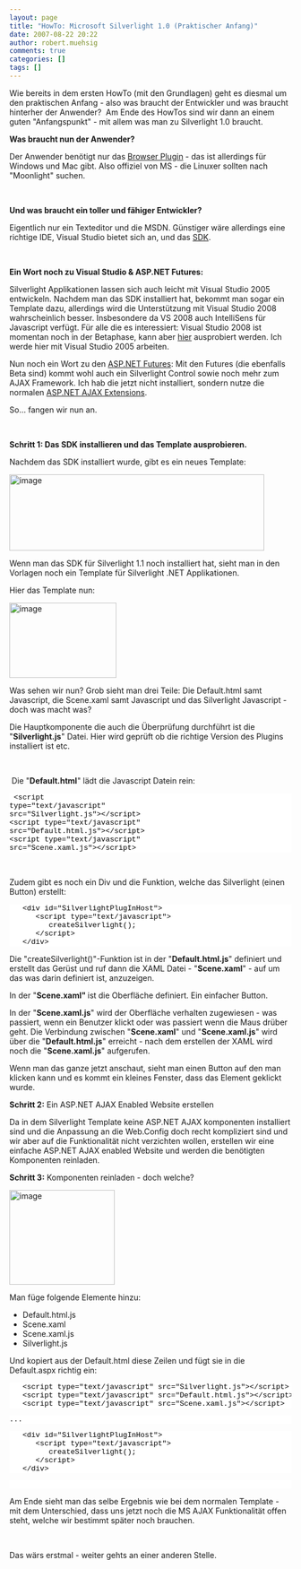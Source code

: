 ```yaml
---
layout: page
title: "HowTo: Microsoft Silverlight 1.0 (Praktischer Anfang)"
date: 2007-08-22 20:22
author: robert.muehsig
comments: true
categories: []
tags: []
---
```

<p>Wie bereits in dem ersten HowTo (mit den Grundlagen) geht es diesmal um den praktischen Anfang - also was braucht der Entwickler und was braucht hinterher der Anwender?&nbsp;&nbsp;Am Ende des HowTos sind wir dann an einem guten "Anfangspunkt" - mit allem was man zu Silverlight 1.0 braucht.</p> <p><strong>Was braucht nun der Anwender?</strong></p> <p>Der Anwender benötigt nur das <a title="Silverlight Runtime" href="http://www.microsoft.com/silverlight/downloads.aspx" target="_blank">Browser Plugin</a> - das ist allerdings für Windows und Mac gibt. Also offiziel von MS - die Linuxer sollten nach "Moonlight" suchen.</p> <p>&nbsp;</p> <p><strong>Und was braucht ein toller und fähiger Entwickler?</strong></p> <p>Eigentlich nur ein Texteditor und die MSDN. Günstiger wäre allerdings eine richtige IDE, Visual Studio bietet sich an, und das <a title="Silverlight 1.0 SDK" href="http://msdn.microsoft.com/vstudio/eula.aspx?id=a40f3ffc-2657-02ec-7d67-7a79b4eac832" target="_blank">SDK</a>.</p> <p>&nbsp;</p> <p><strong>Ein Wort noch zu Visual Studio &amp; ASP.NET Futures:</strong></p> <p>Silverlight Applikationen lassen sich auch leicht mit Visual Studio 2005 entwickeln. Nachdem man das SDK installiert hat, bekommt man sogar ein Template dazu, allerdings wird die Unterstützung mit Visual Studio 2008 wahrscheinlich besser. Insbesondere da VS 2008 auch IntelliSens für Javascript verfügt. Für alle die es interessiert: Visual Studio 2008 ist momentan noch in der Betaphase, kann aber <a title="Visual Studio 2008 Beta 2" href="http://msdn2.microsoft.com/en-us/vstudio/aa700831.aspx" target="_blank">hier</a> ausprobiert werden. Ich werde hier mit Visual Studio 2005 arbeiten.</p> <p>Nun noch ein Wort zu den <a title="ASP.NET AJAX Futures" href="http://asp.net/downloads/futures/" target="_blank">ASP.NET Futures</a>: Mit den Futures (die ebenfalls Beta sind) kommt wohl auch ein Silverlight Control sowie noch mehr zum AJAX Framework. Ich hab die jetzt nicht installiert, sondern nutze die normalen <a title="MS AJAX" href="http://www.asp.net/ajax/" target="_blank">ASP.NET AJAX Extensions</a>. </p> <p>So... fangen wir nun an.</p> <p>&nbsp;</p> <p><strong>Schritt 1: Das SDK installieren und das Template ausprobieren.</strong></p> <p>Nachdem das SDK installiert wurde, gibt es ein neues Template:</p> <p><a href="{{BASE_PATH}}/assets/wp-images/image2.png" atomicselection="true"><img style="border-top-width: 0px; border-left-width: 0px; border-bottom-width: 0px; border-right-width: 0px" height="136" alt="image" src="{{BASE_PATH}}/assets/wp-images/image-thumb2.png" width="455" border="0"></a> </p> <p>Wenn man das SDK für Silverlight 1.1 noch installiert hat, sieht man in den Vorlagen noch ein Template für Silverlight .NET Applikationen.</p> <p>Hier das Template nun:</p> <p><a href="{{BASE_PATH}}/assets/wp-images/image3.png" atomicselection="true"><img style="border-top-width: 0px; border-left-width: 0px; border-bottom-width: 0px; border-right-width: 0px" height="134" alt="image" src="{{BASE_PATH}}/assets/wp-images/image-thumb3.png" width="191" border="0"></a></p> <p>Was sehen wir nun?&nbsp;Grob sieht man drei Teile:&nbsp;Die Default.html samt Javascript, die Scene.xaml samt Javascript und das Silverlight Javascript - doch was macht was?</p> <p>Die Hauptkomponente die auch die Überprüfung durchführt ist die "<strong>Silverlight.js</strong>" Datei. Hier wird geprüft ob die richtige Version des Plugins installiert ist&nbsp;etc.</p> <p>&nbsp;</p> <p>&nbsp;Die "<strong>Default.html</strong>" lädt die Javascript Datein rein:</p> <div class="CodeFormatContainer"> <style>
<!--
.csharpcode, .csharpcode pre
{
	font-size: small;
	color: black;
	font-family: consolas, "Courier New", courier, monospace;
	background-color: #ffffff;
	/*white-space: pre;*/
}

.csharpcode pre { margin: 0em; }

.csharpcode .rem { color: #008000; }

.csharpcode .kwrd { color: #0000ff; }

.csharpcode .str { color: #006080; }

.csharpcode .op { color: #0000c0; }

.csharpcode .preproc { color: #cc6633; }

.csharpcode .asp { background-color: #ffff00; }

.csharpcode .html { color: #800000; }

.csharpcode .attr { color: #ff0000; }

.csharpcode .alt 
{
	background-color: #f4f4f4;
	width: 100%;
	margin: 0em;
}

.csharpcode .lnum { color: #606060; }

-->
</style> <pre class="csharpcode">   &lt;script type=<span class="str">"text/javascript"</span> src=<span class="str">"Silverlight.js"</span>&gt;&lt;/script&gt;
   &lt;script type=<span class="str">"text/javascript"</span> src=<span class="str">"Default.html.js"</span>&gt;&lt;/script&gt;
   &lt;script type=<span class="str">"text/javascript"</span> src=<span class="str">"Scene.xaml.js"</span>&gt;&lt;/script&gt;</pre></div>
<p>&nbsp;</p>
<p>Zudem gibt es noch ein Div und die Funktion, welche das Silverlight (einen Button) erstellt:</p>
<div class="CodeFormatContainer"><pre class="csharpcode">   &lt;div id=<span class="str">"SilverlightPlugInHost"</span>&gt;
      &lt;script type=<span class="str">"text/javascript"</span>&gt;
         createSilverlight();
      &lt;/script&gt;
   &lt;/div&gt;</pre></div>
<p>Die "createSilverlight()"-Funktion ist in der "<strong>Default.html.js</strong>" definiert und erstellt das Gerüst und ruf dann die XAML Datei - "<strong>Scene.xaml</strong>" - auf um das was darin definiert ist, anzuzeigen.</p>
<p>In der "<strong>Scene.xaml" </strong>ist die Oberfläche definiert. Ein einfacher Button.</p>
<p>In der "<strong>Scene.xaml.js</strong>" wird der Oberfläche verhalten zugewiesen - was passiert, wenn ein Benutzer klickt oder was passiert wenn die Maus drüber geht. Die Verbindung zwischen "<strong>Scene.xaml</strong>" und "<strong>Scene.xaml.js</strong>" wird über die "<strong>Default.html.js</strong>" erreicht - nach dem erstellen der XAML wird noch die "<strong>Scene.xaml.js</strong>" aufgerufen.</p>
<p>Wenn man das ganze jetzt anschaut, sieht man einen Button auf den man klicken kann und es kommt ein kleines Fenster, dass das Element geklickt wurde.</p>
<p><strong>Schritt 2:</strong> Ein ASP.NET AJAX Enabled Website erstellen</p>
<p>Da in dem Silverlight Template keine ASP.NET AJAX komponenten installiert sind und die Anpassung an die Web.Config doch recht kompliziert sind und wir aber auf die Funktionalität nicht verzichten wollen, erstellen wir eine einfache ASP.NET AJAX enabled Website und werden die benötigten Komponenten reinladen.</p>
<p><strong>Schritt 3:</strong> Komponenten reinladen - doch welche?</p>
<p><a href="{{BASE_PATH}}/assets/wp-images/image4.png" atomicselection="true"><img style="border-top-width: 0px; border-left-width: 0px; border-bottom-width: 0px; border-right-width: 0px" height="169" alt="image" src="{{BASE_PATH}}/assets/wp-images/image-thumb4.png" width="188" border="0"></a> </p>
<p>Man füge folgende Elemente hinzu:</p>
<ul>
<li>Default.html.js 
<li>Scene.xaml 
<li>Scene.xaml.js 
<li>Silverlight.js</li></ul>
<p>Und kopiert aus der Default.html diese Zeilen und fügt sie in die Default.aspx richtig ein:</p>
<div class="CodeFormatContainer"><pre class="csharpcode">   &lt;script type=<span class="str">"text/javascript"</span> src=<span class="str">"Silverlight.js"</span>&gt;&lt;/script&gt;
   &lt;script type=<span class="str">"text/javascript"</span> src=<span class="str">"Default.html.js"</span>&gt;&lt;/script&gt;
   &lt;script type=<span class="str">"text/javascript"</span> src=<span class="str">"Scene.xaml.js"</span>&gt;&lt;/script&gt;</pre><pre class="csharpcode">...</pre></div>
<div class="CodeFormatContainer"><pre class="csharpcode">   &lt;div id=<span class="str">"SilverlightPlugInHost"</span>&gt;
      &lt;script type=<span class="str">"text/javascript"</span>&gt;
         createSilverlight();
      &lt;/script&gt;
   &lt;/div&gt;</pre><pre class="csharpcode">&nbsp;</pre>
<p>Am Ende sieht man das selbe Ergebnis wie bei dem normalen Template - mit dem Unterschied, dass uns jetzt noch die MS AJAX Funktionalität offen steht, welche wir bestimmt später noch brauchen.</p>
<p>&nbsp;</p>
<p>Das wärs erstmal - weiter gehts an einer anderen Stelle.</p></div>
